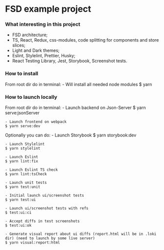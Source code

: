 # FSD example project

### What interesting in this project
- FSD architecture;
- TS, React, Redux, css-modules, code splitting for components and store slices;
- Light and Dark themes;
- Eslint, Stylelint, Prettier, Husky;
- React Testing Library, Jest, Storybook, Screenshot tests.

### How to install
From root dir do in terminal:
    - Will install all needed node modules
    $ yarn

### How to launch locally
From root dir do in terminal:
    - Launch backend on Json-Server
    $ yarn serve:jsonServer

    - Launch frontend on webpack
    $ yarn serve:dev

Optionally you can do:
    - Launch Storybook
    $ yarn storybook:dev

    - Launch Stylelint
    $ yarn stylelint

    - Launch Eslint
    $ yarn lint:fix

    - Launch Eslint TS check
    $ yarn lint:tsCheck

    - Launch unit tests
    $ yarn test:unit

    - Initial launch ui/screenshot tests
    $ yarn test:ui

    - Launch ui/screenshot tests with refs
    $ test:ui:ci

    - Accept diffs in test screenshots
    $ test:ui:ok

    - Generate visual report about ui diffs (report.html will be in .loki dir) (need to launch by some live server)
    $ yarn visual:report:html
